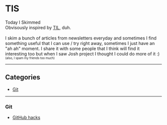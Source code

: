 # TIS
Today I Skimmed<br/>
Obvisously inspired by [TIL](https://github.com/jbranchaud/til), duh.
<br/><br/>
I skim a bunch of articles from newsletters everyday and sometimes I find something useful that I can use / try right away, sometimes I just have an "ah ah" moment. I share it with some people that I think will find it interesting too but when I saw Josh project I thought I could do more of it :) <sub><sup>(also, I spam my friends too much)</sup></sub>
<hr/>

## Categories

* [Git](#git)

<hr/>

### Git

- [GitHub hacks](https://github.com/AJuliette/tis/blob/master/git/github-hacks.md)
